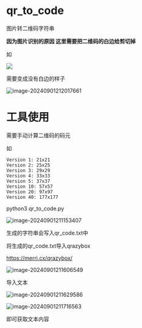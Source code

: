 # qr_to_code

图片转二维码字符串 

**因为图片识别的原因 这里需要把二维码的白边给剪切掉**

如

![](https://button-note.oss-cn-shanghai.aliyuncs.com/img/image-20240901210802455.png)

需要变成没有白边的样子

![image-20240901212017661](https://button-note.oss-cn-shanghai.aliyuncs.com/img/image-20240901212017661.png)

# 工具使用

需要手动计算二维码的码元

如

```
Version 1: 21x21
Version 2: 25x25
Version 3: 29x29
Version 4: 33x33
Version 5: 37x37
Version 10: 57x57
Version 20: 97x97
Version 40: 177x177
```

python3 qr_to_code.py

![image-20240901211153407](https://button-note.oss-cn-shanghai.aliyuncs.com/img/image-20240901211153407.png)

生成的字符串会写入qr_code.txt中

将生成的qr_code.txt导入qrazybox

https://merri.cx/qrazybox/

![image-20240901211606549](https://button-note.oss-cn-shanghai.aliyuncs.com/img/image-20240901211606549.png)

导入文本

![image-20240901211629586](https://button-note.oss-cn-shanghai.aliyuncs.com/img/image-20240901211629586.png)



![image-20240901211716563](https://button-note.oss-cn-shanghai.aliyuncs.com/img/image-20240901211716563.png)

即可获取文本内容

